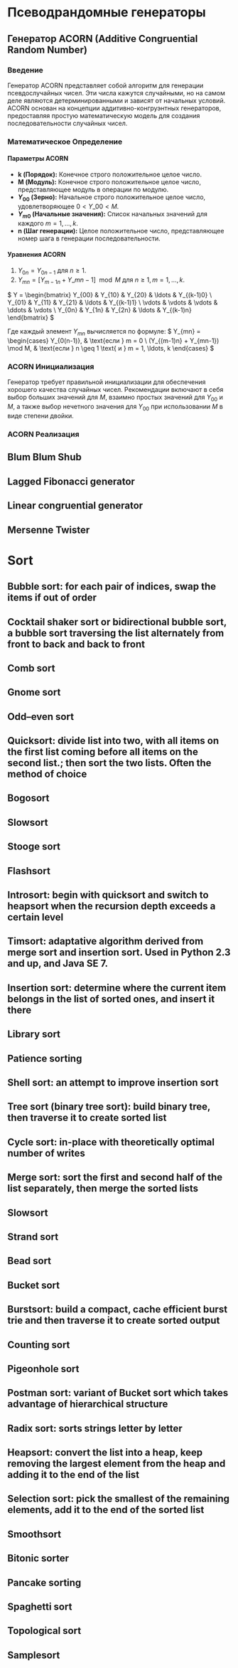 # Псеводрандомные генераторы

## Генератор ACORN (Additive Congruential Random Number)

### Введение

Генератор ACORN представляет собой алгоритм для генерации псевдослучайных чисел. Эти числа кажутся случайными, но на самом деле являются детерминированными и зависят от начальных условий. ACORN основан на концепции аддитивно-конгруэнтных генераторов, предоставляя простую математическую модель для создания последовательности случайных чисел.

### Математическое Определение

#### Параметры ACORN

- **k (Порядок):** Конечное строго положительное целое число.
- **M (Модуль):** Конечное строго положительное целое число, представляющее модуль в операции по модулю.
- **$Y_{00}$ (Зерно):** Начальное строго положительное целое число, удовлетворяющее $0 < Y\_{00} < M$.
- **$Y_{m0}$ (Начальные значения):** Список начальных значений для каждого $m = 1, \ldots, k$.
- **n (Шаг генерации):** Целое положительное число, представляющее номер шага в генерации последовательности.

#### Уравнения ACORN

1. $Y_{0n} = Y_{0n-1}$ для $n \geq 1$.
2. $Y_{mn} = [Y_{m-1n} + Y\_{mn-1}] \mod M$ для $n \geq 1, m = 1, \ldots, k$.
<!-- 3. $Y_{kn} = Y_{kn} / M$ для $n \geq 1$. -->

$ Y = \begin{bmatrix} Y_{00} & Y_{10} & Y_{20} & \ldots & Y_{(k-1)0} \\ Y_{01} & Y_{11} & Y_{21} & \ldots & Y_{(k-1)1} \\ \vdots & \vdots & \vdots & \ddots & \vdots \\ Y_{0n} & Y_{1n} & Y_{2n} & \ldots & Y_{(k-1)n} \end{bmatrix} $

Где каждый элемент $Y_{mn}$ вычисляется по формуле:
$ Y_{mn} = \begin{cases} Y_{0(n-1)}, & \text{если } m = 0 \\ (Y_{(m-1)n} + Y_{mn-1}) \mod M, & \text{если } n \geq 1 \text{ и } m = 1, \ldots, k \end{cases} $

### ACORN Инициализация

Генератор требует правильной инициализации для обеспечения хорошего качества случайных чисел. Рекомендации включают в себя выбор больших значений для $M$, взаимно простых значений для $Y_{00}$ и $M$, а также выбор нечетного значения для $Y_{00}$ при использовании $M$ в виде степени двойки.

### ACORN Реализация

## Blum Blum Shub



## Lagged Fibonacci generator

## Linear congruential generator

## Mersenne Twister
# Sort

## Bubble sort: for each pair of indices, swap the items if out of order

## Cocktail shaker sort or bidirectional bubble sort, a bubble sort traversing the list alternately from front to back and back to front

## Comb sort

## Gnome sort

## Odd–even sort

## Quicksort: divide list into two, with all items on the first list coming before all items on the second list.; then sort the two lists. Often the method of choice

## Bogosort

## Slowsort

## Stooge sort

## Flashsort

## Introsort: begin with quicksort and switch to heapsort when the recursion depth exceeds a certain level

## Timsort: adaptative algorithm derived from merge sort and insertion sort. Used in Python 2.3 and up, and Java SE 7.

## Insertion sort: determine where the current item belongs in the list of sorted ones, and insert it there

## Library sort

## Patience sorting

## Shell sort: an attempt to improve insertion sort

## Tree sort (binary tree sort): build binary tree, then traverse it to create sorted list

## Cycle sort: in-place with theoretically optimal number of writes

## Merge sort: sort the first and second half of the list separately, then merge the sorted lists

## Slowsort

## Strand sort

## Bead sort

## Bucket sort

## Burstsort: build a compact, cache efficient burst trie and then traverse it to create sorted output

## Counting sort

## Pigeonhole sort

## Postman sort: variant of Bucket sort which takes advantage of hierarchical structure

## Radix sort: sorts strings letter by letter

## Heapsort: convert the list into a heap, keep removing the largest element from the heap and adding it to the end of the list

## Selection sort: pick the smallest of the remaining elements, add it to the end of the sorted list

## Smoothsort

## Bitonic sorter

## Pancake sorting

## Spaghetti sort

## Topological sort

## Samplesort
